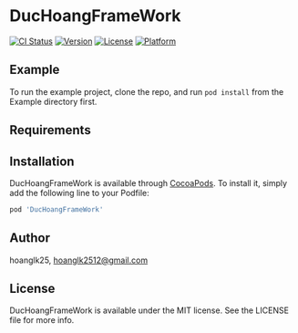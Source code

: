 # DucHoangFrameWork

[![CI Status](https://img.shields.io/travis/hoanglk25/DucHoangFrameWork.svg?style=flat)](https://travis-ci.org/hoanglk25/DucHoangFrameWork)
[![Version](https://img.shields.io/cocoapods/v/DucHoangFrameWork.svg?style=flat)](https://cocoapods.org/pods/DucHoangFrameWork)
[![License](https://img.shields.io/cocoapods/l/DucHoangFrameWork.svg?style=flat)](https://cocoapods.org/pods/DucHoangFrameWork)
[![Platform](https://img.shields.io/cocoapods/p/DucHoangFrameWork.svg?style=flat)](https://cocoapods.org/pods/DucHoangFrameWork)

## Example

To run the example project, clone the repo, and run `pod install` from the Example directory first.

## Requirements

## Installation

DucHoangFrameWork is available through [CocoaPods](https://cocoapods.org). To install
it, simply add the following line to your Podfile:

```ruby
pod 'DucHoangFrameWork'
```

## Author

hoanglk25, hoanglk2512@gmail.com

## License

DucHoangFrameWork is available under the MIT license. See the LICENSE file for more info.
